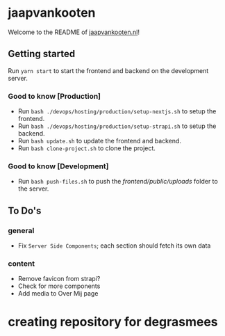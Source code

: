 # jaapvankooten
Welcome to the README of [jaapvankooten.nl](https://jaapvankooten.nl)!


## Getting started
Run `yarn start` to start the frontend and backend on the development server.

### Good to know [Production]
- Run `bash ./devops/hosting/production/setup-nextjs.sh` to setup the frontend.  
- Run `bash ./devops/hosting/production/setup-strapi.sh` to setup the backend.
- Run `bash update.sh` to update the frontend and backend.
- Run `bash clone-project.sh` to clone the project.

### Good to know [Development]
- Run `bash push-files.sh` to push the _frontend/public/uploads_ folder to the server.

## To Do's 
### general
- Fix `Server Side Components`; each section should fetch its own data

### content
- Remove favicon from strapi?
- Check for more components
- Add media to Over Mij page
# creating repository for degrasmees
